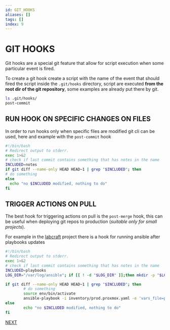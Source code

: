 ```yaml
---
id: GIT_HOOKS
aliases: []
tags: []
index: 9
---
```


# GIT HOOKS

Git hooks are a special git feature that allow for script execution when some particular event is fired.

To create a git hook create a script with the name of the event that should fired the script inside the `.git/hooks` directory, script are executed **from the root dir of the git repository**, some examples are already put there by git.

```bash
ls .git/hooks/
post-commit
```

## RUN HOOK ON SPECIFIC CHANGES ON FILES

In order to run hooks only when specific files are modified git cli can be used, here and example with the `post-commit` hook

```bash
#!/bin/bash
# Redirect output to stderr.
exec 1>&2
# check if last commit contains something that has notes in the name
INCLUDED=notes
if git diff --name-only HEAD HEAD~1 | grep "$INCLUDED"; then
# do something
else
  echo "no $INCLUDED modified, nothing to do"
fi
```

## TRIGGER ACTIONS ON PULL

The best hook for triggering actions on pull is the `post-merge` hook, this can be useful when deploying git repos to production (*suitable only for small projects*).

For example in the [labcraft](https://github.com/carnivuth/labcraft) project there is a hook for running ansible after playbooks updates

```bash
#!/bin/bash
# Redirect output to stderr.
exec 1>&2
# check if last commit contains something that has notes in the name
INCLUDED=playbooks
LOG_DIR="/var/log/ansible"; if [[ ! -d "$LOG_DIR" ]];then mkdir -p "$LOG_DIR"; fi

if git diff --name-only HEAD HEAD~1 | grep "$INCLUDED"; then
        # do something
        source env/bin/activate
        ansible-playbook -i inventory/prod.proxmox.yaml -e 'vars_file=prod' playbooks/common.yml > "$LOG_DIR/common.log"
else
        echo "no $INCLUDED modified, nothing to do"
fi
```

 [NEXT](pages/git_github/CREATE_CI_GITHUB_ACTIONS.md)
